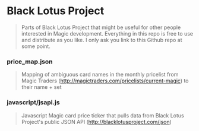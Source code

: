 # Black Lotus Project

> Parts of Black Lotus Project that might be useful for other people
> interested in Magic development. Everything in this repo is free to use
> and distribute as you like. I only ask you link to this Github repo at
> some point.

### price_map.json

> Mapping of ambiguous card names in the monthly pricelist from Magic Traders
> (http://magictraders.com/pricelists/current-magic) to their name + set

### javascript/jsapi.js

> Javascript Magic card price ticker that pulls data from Black Lotus Project's
> public JSON API (http://blacklotusproject.com/json)
